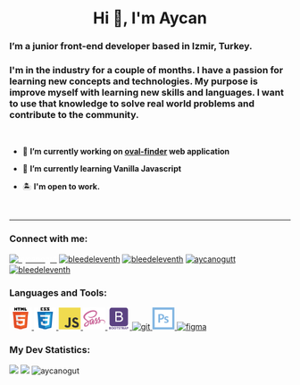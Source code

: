 <h1 align="center">Hi 👋, I'm Aycan</h1>
<h3 align="left">I’m a junior front-end developer based in Izmir, Turkey.</h3>
    

    
<h3 align="left">I'm in the industry for a couple of months. I have a passion for learning new concepts and technologies.
My purpose is improve myself with learning new skills and languages. I want to use that knowledge to solve real world problems and contribute to the community.</h3>

<br>

- 🔭 <b>I’m currently working on [oval-finder](https://github.com/aycanogut/oval-finder) web application</b>

- 🌱 <b>I’m currently learning **Vanilla Javascript**</b>

- 🏝 <b>I'm open to work.</b>

<!-- (- 👨‍💻 <b>All of my projects are available at [https://github.com/aycanogut](https://github.com/aycanogut</b>)) -->
<br>
<hr>

<h3 align="left">Connect with me:</h3>
<p align="left">
<a href="https://linkedin.com/in/aycanogut" target="blank"><img align="center" style="color: #fff;" src="https://cdn.jsdelivr.net/npm/simple-icons@3.0.1/icons/linkedin.svg" alt="aycanogut" height="30" width="40" /></a>
<a href="https://medium.com/@aycanogut" target="blank"><img align="center" src="https://cdn.jsdelivr.net/npm/simple-icons@3.0.1/icons/medium.svg" alt="bleedeleventh" height="30" width="40" /></a>
<a href="https://dev.to/bleedeleventh" target="blank"><img align="center" src="https://cdn.jsdelivr.net/npm/simple-icons@3.0.1/icons/dev-dot-to.svg" alt="bleedeleventh" height="30" width="40" /></a>
<a href="https://codepen.io/aycanogutt" target="blank"><img align="center" src="https://cdn.jsdelivr.net/npm/simple-icons@3.0.1/icons/codepen.svg" alt="aycanogutt" height="30" width="40" /></a>
<a href="https://twitter.com/bleedeleventh" target="blank"><img align="center" src="https://cdn.jsdelivr.net/npm/simple-icons@3.0.1/icons/twitter.svg" alt="bleedeleventh" height="30" width="40" /></a>

</p>

<h3 align="left">Languages and Tools:</h3>
<p align="left"> 
<a href="https://www.w3.org/html/" target="_blank"> <img src="https://raw.githubusercontent.com/devicons/devicon/master/icons/html5/html5-original-wordmark.svg" alt="html5" width="40" height="40"/> </a>
<a href="https://www.w3schools.com/css/" target="_blank"> <img src="https://raw.githubusercontent.com/devicons/devicon/master/icons/css3/css3-original-wordmark.svg" alt="css3" width="40" height="40"/> </a>
<a href="https://developer.mozilla.org/en-US/docs/Web/JavaScript" target="_blank"> <img src="https://raw.githubusercontent.com/devicons/devicon/master/icons/javascript/javascript-original.svg" alt="javascript" width="40" height="40"/> </a> 
<a href="https://sass-lang.com" target="_blank"> <img src="https://raw.githubusercontent.com/devicons/devicon/master/icons/sass/sass-original.svg" alt="sass" width="40" height="40"/> </a>
<a href="https://getbootstrap.com" target="_blank"> <img src="https://raw.githubusercontent.com/devicons/devicon/master/icons/bootstrap/bootstrap-plain-wordmark.svg" alt="bootstrap" width="40" height="40"/> </a>
<a href="https://git-scm.com/" target="_blank"> <img src="https://www.vectorlogo.zone/logos/git-scm/git-scm-icon.svg" alt="git" width="40" height="40"/> </a>
<!--<a href="https://webpack.js.org/" target="_blank"> <img src="https://www.vectorlogo.zone/logos/js_webpack/js_webpack-icon.svg" alt="git" width="40" height="40"/> </a> -->
<a href="https://www.photoshop.com/en" target="_blank"> <img src="https://raw.githubusercontent.com/devicons/devicon/master/icons/photoshop/photoshop-line.svg" alt="photoshop" width="40" height="40"/> </a> 
<a href="https://www.figma.com/" target="_blank"> <img src="https://www.vectorlogo.zone/logos/figma/figma-icon.svg" alt="figma" width="40" height="40"/> </a>

</p>



<h3 align="left">My Dev Statistics: </h3>

<p>  
<!-- GitHub Stats -->  
<img height="120em" src="https://github-readme-stats.vercel.app/api?username=aycanogut&show_icons=true&hide_border=true" />

<!-- Most Used Languages -->  
<img height="120em" src="https://github-readme-stats.vercel.app/api/top-langs/?username=aycanogut&exclude_repo=KNN-Image-Classification&show_icons=true&hide_border=true&layout=compact&langs_count=8"/>  


<img height="120em"  src="https://github-readme-streak-stats.herokuapp.com/?user=aycanogut&" alt="aycanogut" />
</p>
